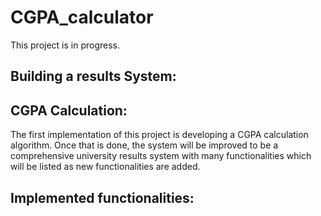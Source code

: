 # CGPA_calculator
This project is in progress.

## Building a results System:

## CGPA Calculation:
The first implementation of this project is developing a CGPA calculation algorithm.
Once that is done, the system will be improved to be a comprehensive university results system with many functionalities which will be listed as new functionalities are added.

## Implemented functionalities:

